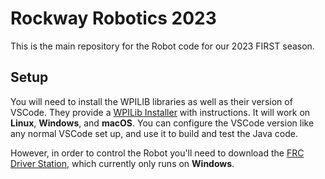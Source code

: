 # Rockway Robotics 2023
This is the main repository for the Robot code for our 2023 FIRST season.

## Setup
You will need to install the WPILIB libraries as well as their version of VSCode. They provide a  [WPILib Installer](https://docs.wpilib.org/en/stable/docs/zero-to-robot/step-2/wpilib-setup.html) with instructions. It will work on **Linux**, **Windows**, and **macOS**.
You can configure the VSCode version like any normal VSCode set up, and use it to build and test the Java code.

However, in order to control the Robot you'll need to download the [FRC Driver Station](https://docs.wpilib.org/en/stable/docs/zero-to-robot/step-2/frc-game-tools.html), which currently only runs on **Windows**.
